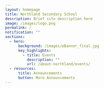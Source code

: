```yaml
---
layout: homepage
title: Northland Secondary School
description: Brief site description here
image: /images/logo.png
permalink: /
notification: ""
sections:
  - hero:
      background: /images/eBanner_final.jpg
      key_highlights:
        - title: Events
          description: ""
          url: /about-northland/events/
  - resources:
      title: Announcements
      button: More Announcements
---
```

